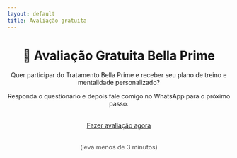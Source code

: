 ```yaml
---
layout: default
title: Avaliação gratuita
---
```


<div class="container" style="text-align:center;">
  <h1>🧠 Avaliação Gratuita Bella Prime </h1>
  <p>Quer participar do Tratamento Bella Prime e receber seu plano de treino e mentalidade personalizado?</p>
  <p>Responda o questionário e depois fale comigo no WhatsApp para o próximo passo.</p>

  <div style="margin:2rem 0;">
    <a class="btn" href="https://forms.gle/SEU_LINK_DO_FORM" target="_blank">
      Fazer avaliação agora
    </a>
  </div>

  <p style="opacity:.8;">(leva menos de 3 minutos)</p>
</div>
